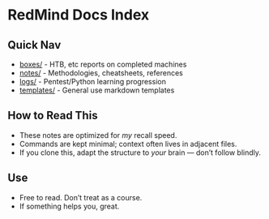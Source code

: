 # RedMind Docs Index

##  Quick Nav

- [boxes/](./boxes/) - HTB, etc reports on completed machines
- [notes/](./notes/) - Methodologies, cheatsheets, references
- [logs/](./logs/weekly/) - Pentest/Python learning progression
- [templates/](./templates) - General use markdown templates

## How to Read This
- These notes are optimized for *my* recall speed.
- Commands are kept minimal; context often lives in adjacent files.
- If you clone this, adapt the structure to *your* brain — don’t follow blindly.

## Use
- Free to read. Don’t treat as a course.
- If something helps you, great.
